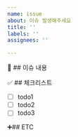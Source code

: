 ```yaml
---
name: issue
about: 이슈 발생해주세요
title: ''
labels: ''
assignees: ''

---
```


📄 ## 이슈 내용

✅ ## 체크리스트
-[ ] todo1
-[ ] todo2
-[ ] todo3

➕## ETC
